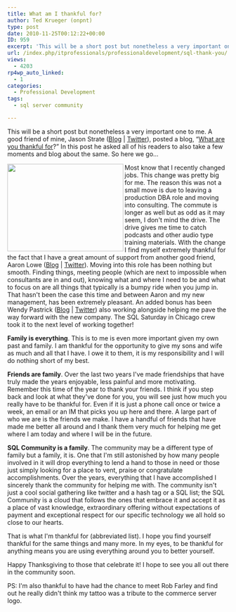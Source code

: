 ```yaml
---
title: What am I thankful for?
author: Ted Krueger (onpnt)
type: post
date: 2010-11-25T00:12:22+00:00
ID: 959
excerpt: 'This will be a short post but nonetheless a very important one to me.  A good friend of mine, Jason Strate (Blog | Twitter), posted a blog, "What are you thankful for?"  In this post he asked all of his readers to also take a few moments and blog about&hellip;'
url: /index.php/itprofessionals/professionaldevelopment/sql-thank-you/
views:
  - 4203
rp4wp_auto_linked:
  - 1
categories:
  - Professional Development
tags:
  - sql server community

---
```

This will be a short post but nonetheless a very important one to me. A good friend of mine, Jason Strate ([Blog][1] | [Twitter][2]), posted a blog, “[What are you thankful for][3]?” In this post he asked all of his readers to also take a few moments and blog about the same. So here we go...

<div class="image_block">
  <img src="/wp-content/uploads/blogs/ITProfessionals/thankssqlstyle.gif" alt="" title="" width="264" height="199" align="left" />
</div>

Most know that I recently changed jobs. This change was pretty big for me. The reason this was not a small move is due to leaving a production DBA role and moving into consulting. The commute is longer as well but as odd as it may seem, I don't mind the drive. The drive gives me time to catch podcasts and other audio type training materials. With the change I find myself extremely thankful for the fact that I have a great amount of support from another good friend, Aaron Lowe ([Blog][4] | [Twitter][5]). Moving into this role has been nothing but smooth. Finding things, meeting people (which are next to impossible when consultants are in and out), knowing what and where I need to be and what to focus on are all things that typically is a bumpy ride when you jump in. That hasn't been the case this time and between Aaron and my new management, has been extremely pleasant. An added bonus has been Wendy Pastrick ([Blog][6] | [Twitter][7]) also working alongside helping me pave the way forward with the new company. The SQL Saturday in Chicago crew took it to the next level of working together!

**Family is everything**. This is to me is even more important given my own past and family. I am thankful for the opportunity to give my sons and wife as much and all that I have. I owe it to them, it is my responsibility and I will do nothing short of my best. 

**Friends are family**. Over the last two years I've made friendships that have truly made the years enjoyable, less painful and more motivating. Remember this time of the year to thank your friends. I think if you step back and look at what they've done for you, you will see just how much you really have to be thankful for. Even if it is just a phone call once or twice a week, an email or an IM that picks you up here and there. A large part of who we are is the friends we make. I have a handful of friends that have made me better all around and I thank them very much for helping me get where I am today and where I will be in the future.

**SQL Community is a family**. The community may be a different type of family but a family, it is. One that I'm still astonished by how many people involved in it will drop everything to lend a hand to those in need or those just simply looking for a place to vent, praise or congratulate accomplishments. Over the years, everything that I have accomplished I sincerely thank the community for helping me with. The community isn't just a cool social gathering like twitter and a hash tag or a SQL list; the SQL Community is a cloud that follows the ones that embrace it and accept it as a place of vast knowledge, extraordinary offering without expectations of payment and exceptional respect for our specific technology we all hold so close to our hearts. 

That is what I'm thankful for (abbreviated list). I hope you find yourself thankful for the same things and many more. In my eyes, to be thankful for anything means you are using everything around you to better yourself.
  
Happy Thanksgiving to those that celebrate it! I hope to see you all out there in the community soon. 

PS: I'm also thankful to have had the chance to meet Rob Farley and find out he really didn't think my tattoo was a tribute to the commerce server logo.

 [1]: http://www.stratesql.com/
 [2]: http://twitter.com/stratesql
 [3]: http://www.jasonstrate.com/index.php/2010/11/what-are-you-thankful-for/
 [4]: http://www.aaronlowe.net/
 [5]: http://twitter.com/Vendoran
 [6]: http://wendyverse.blogspot.com/
 [7]: http://twitter.com/wendy_dance